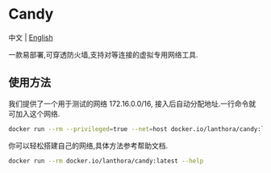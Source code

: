 # Candy

中文 | [English](README_en.md)

一款易部署,可穿透防火墙,支持对等连接的虚拟专用网络工具.

## 使用方法

我们提供了一个用于测试的网络 172.16.0.0/16, 接入后自动分配地址.一行命令就可加入这个网络.

```bash
docker run --rm --privileged=true --net=host docker.io/lanthora/candy:latest
```

你可以轻松搭建自己的网络,具体方法参考帮助文档.

```bash
docker run --rm docker.io/lanthora/candy:latest --help
```
